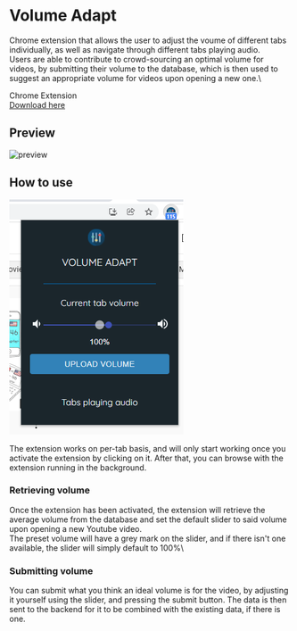 # Volume Adapt

Chrome extension that allows the user to adjust the voume of
different tabs individually, as well as navigate through different
tabs playing audio.\
Users are able to contribute to crowd-sourcing
an optimal volume for videos, by submitting their volume to the
database, which is then used to suggest an appropriate volume for
videos upon opening a new one.\

Chrome Extension\
[Download here](https://chrome.google.com/webstore/detail/volume-adapt/dicnjoljhecfbjjndjeiepcdefelncmj)

## Preview

![preview](/src/image/volume-adapt-preview.gif)

## How to use

![preview](/src/image/image1.png)

The extension works on per-tab basis, and will only start working once you activate the extension by clicking on it. After that, you can browse with the extension running in the background.

### Retrieving volume

Once the extension has been activated, the extension will retrieve the average volume from the database and set the default slider to said volume upon opening a new Youtube video.\
The preset volume will have a grey mark on the slider, and if there isn't one available, the slider will simply default to 100%\

### Submitting volume

You can submit what you think an ideal volume is for the video, by adjusting it yourself using the slider, and pressing the submit button. The data is then sent to the backend for it to be combined with the existing data, if there is one.

